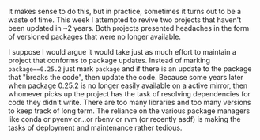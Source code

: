 ---
---


It makes sense to do this, but in practice, sometimes it turns out to be a waste of time. This week I attempted to revive two projects that haven't been updated in ~2 years. Both projects presented headaches in the form of versioned packages that were no longer available. 

I suppose I would argue it would take just as much effort to maintain a project that conforms to package updates. Instead of marking `package==0.25.2` just mark `package` and if there is an update to the package that "breaks the code", then update the code. Because some years later when package 0.25.2 is no longer easily available on a active mirror, then whomever picks up the project has the task of resolving dependencies for code they didn't write. There are too many libraries and too many versions to keep track of long term. The reliance on the various package managers like conda or pyenv or...or rbenv or rvm (or recently asdf) is making the tasks of deployment and maintenance rather tedious. 